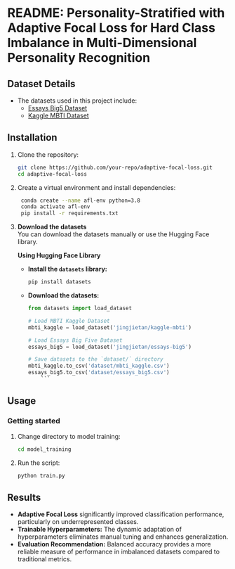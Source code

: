# README: Personality-Stratified with Adaptive Focal Loss for Hard Class Imbalance in Multi-Dimensional Personality Recognition


## Dataset Details
- The datasets used in this project include:
    - [Essays Big5 Dataset](https://huggingface.co/datasets/jingjietan/essays-big5)
    - [Kaggle MBTI Dataset](https://huggingface.co/datasets/jingjietan/kaggle-mbti)

## Installation
1. Clone the repository:
   ```bash
   git clone https://github.com/your-repo/adaptive-focal-loss.git
   cd adaptive-focal-loss
   ```
2. Create a virtual environment and install dependencies:
   ```bash
    conda create --name afl-env python=3.8
    conda activate afl-env
    pip install -r requirements.txt
   ```

3. **Download the datasets**  
    You can download the datasets manually or use the Hugging Face library.

    **Using Hugging Face Library**  
    -  **Install the `datasets` library:**
        ```bash
        pip install datasets
        ```
    - **Download the datasets:**
        ```python
        from datasets import load_dataset

        # Load MBTI Kaggle Dataset
        mbti_kaggle = load_dataset('jingjietan/kaggle-mbti')

        # Load Essays Big Five Dataset
        essays_big5 = load_dataset('jingjietan/essays-big5')

        # Save datasets to the `dataset/` directory
        mbti_kaggle.to_csv('dataset/mbti_kaggle.csv')
        essays_big5.to_csv('dataset/essays_big5.csv')
            ```


## Usage

### Getting started
1. Change directory to model training:
    ```bash
    cd model_training
    ```
2. Run the script:
    ```bash
    python train.py
    ```


## Results
- **Adaptive Focal Loss** significantly improved classification performance, particularly on underrepresented classes.
- **Trainable Hyperparameters:** The dynamic adaptation of hyperparameters eliminates manual tuning and enhances generalization.
- **Evaluation Recommendation:** Balanced accuracy provides a more reliable measure of performance in imbalanced datasets compared to traditional metrics.


